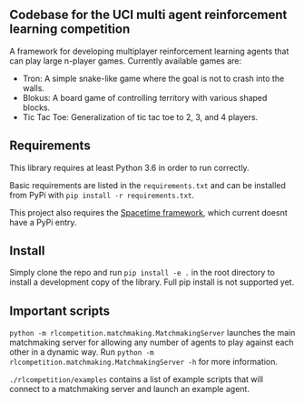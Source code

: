 ## Codebase for the UCI multi agent reinforcement learning competition

A framework for developing multiplayer reinforcement learning agents that can play large n-player games. Currently available games are:

- Tron: A simple snake-like game where the goal is not to crash into the walls.
- Blokus: A board game of controlling territory with various shaped blocks.
- Tic Tac Toe: Generalization of tic tac toe to 2, 3, and 4 players.


## Requirements
This library requires at least Python 3.6 in order to run correctly.


Basic requirements are listed in the `requirements.txt` and can be installed from PyPi with
`pip install -r requirements.txt`.

This project also requires the [Spacetime framework](https://github.com/Mondego/spacetime), 
which current doesnt have a PyPi entry.

## Install
Simply clone the repo and run `pip install -e .` in the root directory
to install a development copy of the library. Full pip install is 
not supported yet.

## Important scripts
`python -m rlcompetition.matchmaking.MatchmakingServer` launches the main matchmaking
server for allowing any number of agents to play against each other in a dynamic
way. Run `python -m rlcompetition.matchmaking.MatchmakingServer -h` for
more information. 

`./rlcompetition/examples` contains a list of example scripts that will connect
to a matchmaking server and launch an example agent.

